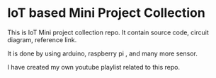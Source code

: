 # IoT based Mini Project Collection
This is IoT Mini project collection repo. It contain source code, circuit diagram, reference link.

It is done by using arduino, raspberry pi , and many more sensor.

I have created my own youtube playlist related to this repo.

